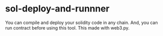 # sol-deploy-and-runnner
You can compile and deploy your solidity code in any chain. And, you can run contract before using this tool. This made with web3.py.
